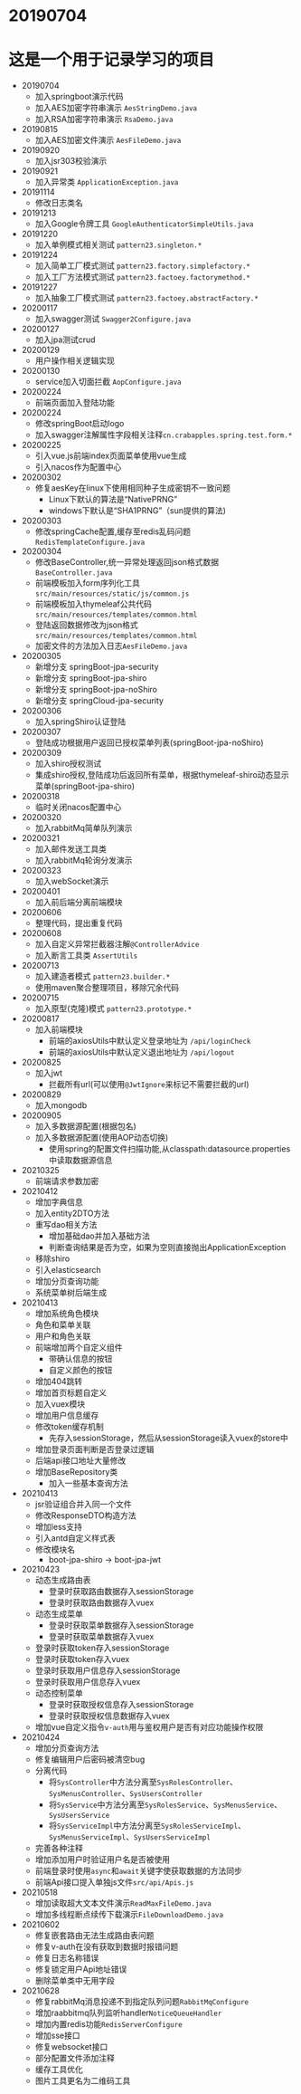 # 20190704

# 这是一个用于记录学习的项目

* 20190704
    * 加入springboot演示代码
    * 加入AES加密字符串演示 `AesStringDemo.java`
    * 加入RSA加密字符串演示 `RsaDemo.java`
* 20190815
    * 加入AES加密文件演示 `AesFileDemo.java`
* 20190920
    * 加入jsr303校验演示
* 20190921
    * 加入异常类 `ApplicationException.java`
* 20191114
    * 修改日志类名
* 20191213
    * 加入Google令牌工具 `GoogleAuthenticatorSimpleUtils.java`
* 20191220
    * 加入单例模式相关测试 `pattern23.singleton.*`
* 20191224
    * 加入简单工厂模式测试 `pattern23.factory.simplefactory.*`
    * 加入工厂方法模式测试 `pattern23.factoey.factorymethod.*`
* 20191227
    * 加入抽象工厂模式测试 `pattern23.factoey.abstractFactory.*`
* 20200117
    * 加入swagger测试 `Swagger2Configure.java`
* 20200127
    * 加入jpa测试crud
* 20200129
    * 用户操作相关逻辑实现
* 20200130
    * service加入切面拦截 `AopConfigure.java`
* 20200224
    * 前端页面加入登陆功能
* 20200224
    * 修改springBoot启动logo
    * 加入swagger注解属性字段相关注释`cn.crabapples.spring.test.form.*`
* 20200225
    * 引入vue.js前端index页面菜单使用vue生成
    * 引入nacos作为配置中心
* 20200302
    * 修复aesKey在linux下使用相同种子生成密钥不一致问题
        * Linux下默认的算法是“NativePRNG”
        * windows下默认是“SHA1PRNG”（sun提供的算法)
* 20200303
    * 修改springCache配置,缓存至redis乱码问题`RedisTemplateConfigure.java`
* 20200304
    * 修改BaseController,统一异常处理返回json格式数据`BaseController.java`
    * 前端模板加入form序列化工具`src/main/resources/static/js/common.js`
    * 前端模板加入thymeleaf公共代码`src/main/resources/templates/common.html`
    * 登陆返回数据修改为json格式`src/main/resources/templates/common.html`
    * 加密文件的方法加入日志`AesFileDemo.java`
* 20200305
    * 新增分支 springBoot-jpa-security
    * 新增分支 springBoot-jpa-shiro
    * 新增分支 springBoot-jpa-noShiro
    * 新增分支 springCloud-jpa-security
* 20200306
    * 加入springShiro认证登陆
* 20200307
    * 登陆成功根据用户返回已授权菜单列表(springBoot-jpa-noShiro)
* 20200309
    * 加入shiro授权测试
    * 集成shiro授权,登陆成功后返回所有菜单，根据thymeleaf-shiro动态显示菜单(springBoot-jpa-shiro)
* 20200318
    * 临时关闭nacos配置中心
* 20200320
    * 加入rabbitMq简单队列演示
* 20200321
    * 加入邮件发送工具类
    * 加入rabbitMq轮询分发演示
* 20200323
    * 加入webSocket演示
* 20200401
    * 加入前后端分离前端模块
* 20200606
    * 整理代码，提出重复代码
* 20200608
    * 加入自定义异常拦截器注解`@ControllerAdvice`
    * 加入断言工具类 `AssertUtils`
* 20200713
    * 加入建造者模式 `pattern23.builder.*`
    * 使用maven聚合整理项目，移除冗余代码
* 20200715
    * 加入原型(克隆)模式 `pattern23.prototype.*`
* 20200817
    * 加入前端模块
        * 前端的axiosUtils中默认定义登录地址为 `/api/loginCheck`
        * 前端的axiosUtils中默认定义退出地址为 `/api/logout`
* 20200825
    * 加入jwt
        * 拦截所有url(可以使用`@JwtIgnore`来标记不需要拦截的url)
* 20200829
    * 加入mongodb
* 20200905
    * 加入多数据源配置(根据包名)
    * 加入多数据源配置(使用AOP动态切换)
        * 使用spring的配置文件扫描功能,从classpath:datasource.properties中读取数据源信息
* 20210325
    * 前端请求参数加密
* 20210412
    * 增加字典信息
    * 加入entity2DTO方法
    * 重写dao相关方法
        * 增加基础dao并加入基础方法
        * 判断查询结果是否为空，如果为空则直接抛出ApplicationException
    * 移除shiro
    * 引入elasticsearch
    * 增加分页查询功能
    * 系统菜单树后端生成
* 20210413
    * 增加系统角色模块
    * 角色和菜单关联
    * 用户和角色关联
    * 前端增加两个自定义组件
        * 带确认信息的按钮
        * 自定义颜色的按钮
    * 增加404跳转
    * 增加首页标题自定义
    * 加入vuex模块
    * 增加用户信息缓存
    * 修改token缓存机制
        * 先存入sessionStorage，然后从sessionStorage读入vuex的store中
    * 增加登录页面判断是否登录过逻辑
    * 后端api接口地址大量修改
    * 增加BaseRepository类
        * 加入一些基本查询方法
* 20210413
    * jsr验证组合并入同一个文件
    * 修改ResponseDTO构造方法
    * 增加less支持
    * 引入antd自定义样式表
    * 修改模块名
        * boot-jpa-shiro -> boot-jpa-jwt
* 20210423
    * 动态生成路由表
        * 登录时获取路由数据存入sessionStorage
        * 登录时获取路由数据存入vuex
    * 动态生成菜单
        * 登录时获取菜单数据存入sessionStorage
        * 登录时获取菜单数据存入vuex
    * 登录时获取token存入sessionStorage
    * 登录时获取token存入vuex
    * 登录时获取用户信息存入sessionStorage
    * 登录时获取用户信息存入vuex
    * 动态控制菜单
        * 登录时获取授权信息存入sessionStorage
        * 登录时获取授权信息数据存入vuex
    * 增加vue自定义指令`v-auth`用与鉴权用户是否有对应功能操作权限
* 20210424
    * 增加分页查询方法
    * 修复编辑用户后密码被清空bug
    * 分离代码
        * 将`SysController`中方法分离至`SysRolesController`、`SysMenusController`、`SysUsersController`
        * 将`SysService`中方法分离至`SysRolesService`、`SysMenusService`、`SysUsersService`
        * 将`SysServiceImpl`中方法分离至`SysRolesServiceImpl`、`SysMenusServiceImpl`、`SysUsersServiceImpl`
    * 完善各种注释
    * 增加添加用户时验证用户名是否被使用
    * 前端登录时使用`async`和`await`关键字使获取数据的方法同步
    * 前端Api接口提入单独js文件`src/api/Apis.js`
* 20210518
    * 增加读取超大文本文件演示`ReadMaxFileDemo.java`
    * 增加多线程断点续传下载演示`FileDownloadDemo.java`
* 20210602
    * 修复嵌套路由无法生成路由表问题
    * 修复v-auth在没有获取到数据时报错问题
    * 修复日志名称错误
    * 修复锁定用户Api地址错误
    * 删除菜单类中无用字段
* 20210628
    * 修复rabbitMq消息投递不到指定队列问题`RabbitMqConfigure`
    * 增加raabbitmq队列监听handler`NoticeQueueHandler`
    * 增加内置redis功能`RedisServerConfigure`
    * 增加sse接口
    * 修复websocket接口
    * 部分配置文件添加注释
    * 缓存工具优化
    * 图片工具更名为二维码工具

